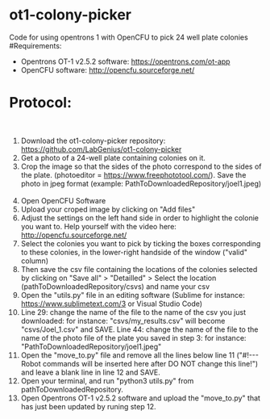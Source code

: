 # ot1-colony-picker
Code for using opentrons 1 with OpenCFU to pick 24 well plate colonies
​
#Requirements:
​
- Opentrons OT-1 v2.5.2 software: https://opentrons.com/ot-app
- OpenCFU software: http://opencfu.sourceforge.net/
​
# Protocol:
​
1. Download the ot1-colony-picker repository: https://github.com/LabGenius/ot1-colony-picker
​
2. Get a photo of a 24-well plate containing colonies on it.
​
3. Crop the image so that the sides of the photo correspond to the sides of the plate. (photoeditor = https://www.freephototool.com/).
	Save the photo in jpeg format (example: PathToDownloadedRepository/joel1.jpeg)
​
4. Open OpenCFU Software 
​
5. Upload your croped image by clicking on "Add files"
​
6. Adjust the settings on the left hand side in order to highlight the colonie you want to. Help yourself with the video here: http://opencfu.sourceforge.net/ 
​
7. Select the colonies you want to pick by ticking the boxes corresponding to these colonies, in the lower-right handside of the window ("valid" column)
​
8. Then save the csv file containing the locations of the colonies selected by clicking on "Save all" > "Detailled" > Select the location (pathToDownloadedRepository/csvs)  and name your csv 
​
9. Open the "utils.py" file in an editing software (Sublime for instance: https://www.sublimetext.com/3 or Visual Studio Code) 
​
10. Line 29: change the name of the file to the name of the csv you just downloaded: for instance: "csvs/my_results.csv" will become "csvs/Joel_1.csv" and SAVE. 
    Line 44: change the name of the file to the name of the photo file of the plate you saved in step 3: for instance: "PathToDownloadedRepository/joel1.jpeg"
​
11. Open the "move_to.py" file and remove all the lines below line 11 ("#!--- Robot commands will be inserted here after DO NOT change this line!") and leave a blank line in line 12 and SAVE. 
​
12. Open your terminal, and run "python3 utils.py" from pathToDownloadedRepository.
​
13. Open Opentrons OT-1 v2.5.2 software and upload the "move_to.py" that has just been updated by runing step 12. 
